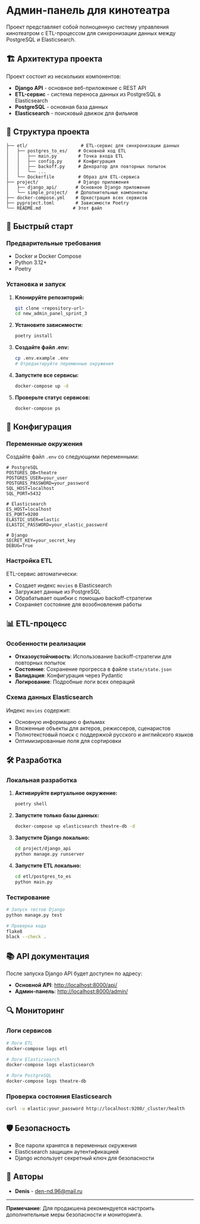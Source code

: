 # Админ-панель для кинотеатра

Проект представляет собой полноценную систему управления кинотеатром с ETL-процессом для синхронизации данных между PostgreSQL и Elasticsearch.

## 🏗️ Архитектура проекта

Проект состоит из нескольких компонентов:

- **Django API** - основное веб-приложение с REST API
- **ETL-сервис** - система переноса данных из PostgreSQL в Elasticsearch
- **PostgreSQL** - основная база данных
- **Elasticsearch** - поисковый движок для фильмов

## 📁 Структура проекта

```
├── etl/                    # ETL-сервис для синхронизации данных
│   ├── postgres_to_es/    # Основной код ETL
│   │   ├── main.py        # Точка входа ETL
│   │   ├── config.py      # Конфигурация
│   │   ├── backoff.py     # Декоратор для повторных попыток
│   │   └── ...
│   └── Dockerfile         # Образ для ETL-сервиса
├── project/               # Django приложения
│   ├── django_api/       # Основное Django приложение
│   └── simple_project/   # Дополнительные компоненты
├── docker-compose.yml    # Оркестрация всех сервисов
├── pyproject.toml        # Зависимости Poetry
└── README.md            # Этот файл
```

## 🚀 Быстрый старт

### Предварительные требования

- Docker и Docker Compose
- Python 3.12+
- Poetry

### Установка и запуск

1. **Клонируйте репозиторий:**

   ```bash
   git clone <repository-url>
   cd new_admin_panel_sprint_3
   ```

2. **Установите зависимости:**

   ```bash
   poetry install
   ```

3. **Создайте файл .env:**

   ```bash
   cp .env.example .env
   # Отредактируйте переменные окружения
   ```

4. **Запустите все сервисы:**

   ```bash
   docker-compose up -d
   ```

5. **Проверьте статус сервисов:**

   ```bash
   docker-compose ps
   ```

## 🔧 Конфигурация

### Переменные окружения

Создайте файл `.env` со следующими переменными:

```env
# PostgreSQL
POSTGRES_DB=theatre
POSTGRES_USER=your_user
POSTGRES_PASSWORD=your_password
SQL_HOST=localhost
SQL_PORT=5432

# Elasticsearch
ES_HOST=localhost
ES_PORT=9200
ELASTIC_USER=elastic
ELASTIC_PASSWORD=your_elastic_password

# Django
SECRET_KEY=your_secret_key
DEBUG=True
```

### Настройка ETL

ETL-сервис автоматически:

- Создает индекс `movies` в Elasticsearch
- Загружает данные из PostgreSQL
- Обрабатывает ошибки с помощью backoff-стратегии
- Сохраняет состояние для возобновления работы

## 📊 ETL-процесс

### Особенности реализации

- **Отказоустойчивость**: Использование backoff-стратегии для повторных попыток
- **Состояние**: Сохранение прогресса в файле `state/state.json`
- **Валидация**: Конфигурация через Pydantic
- **Логирование**: Подробные логи всех операций

### Схема данных Elasticsearch

Индекс `movies` содержит:

- Основную информацию о фильмах
- Вложенные объекты для актеров, режиссеров, сценаристов
- Полнотекстовый поиск с поддержкой русского и английского языков
- Оптимизированные поля для сортировки

## 🛠️ Разработка

### Локальная разработка

1. **Активируйте виртуальное окружение:**

   ```bash
   poetry shell
   ```

2. **Запустите только базы данных:**

   ```bash
   docker-compose up elasticsearch theatre-db -d
   ```

3. **Запустите Django локально:**

   ```bash
   cd project/django_api
   python manage.py runserver
   ```

4. **Запустите ETL локально:**

   ```bash
   cd etl/postgres_to_es
   python main.py
   ```

### Тестирование

```bash
# Запуск тестов Django
python manage.py test

# Проверка кода
flake8
black --check .
```

## 📚 API документация

После запуска Django API будет доступен по адресу:

- **Основной API**: <http://localhost:8000/api/>
- **Админ-панель**: <http://localhost:8000/admin/>

## 🔍 Мониторинг

### Логи сервисов

```bash
# Логи ETL
docker-compose logs etl

# Логи Elasticsearch
docker-compose logs elasticsearch

# Логи PostgreSQL
docker-compose logs theatre-db
```

### Проверка состояния Elasticsearch

```bash
curl -u elastic:your_password http://localhost:9200/_cluster/health
```

## 🛡️ Безопасность

- Все пароли хранятся в переменных окружения
- Elasticsearch защищен аутентификацией
- Django использует секретный ключ для безопасности

## 👥 Авторы

- **Denis** - [den-nd.96@mail.ru](mailto:den-nd.96@mail.ru)

---

**Примечание**: Для продакшена рекомендуется настроить дополнительные меры безопасности и мониторинга.
